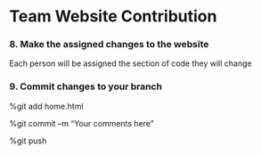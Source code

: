 # Team Website Contribution

### 8. Make the assigned changes to the website
Each person will be assigned the section of code they will change
 
### 9. Commit changes to your branch

%git add home.html

%git commit –m “Your comments here”

%git push
